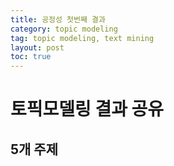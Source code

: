 ```yaml
---
title: 공정성 첫번째 결과
category: topic modeling
tag: topic modeling, text mining
layout: post
toc: true
---
```


# 토픽모델링 결과 공유
## 5개 주제 

<div id="ldavis_example"></div>


<script src="https://code.jquery.com/jquery-3.5.1.min.js" integrity="sha256-9/aliU8dGd2tb6OSsuzixeV4y/faTqgFtohetphbbj0=" crossorigin="anonymous"></script>
<script type="text/javascript">
      $(document).ready(function(){
         $("#ldavis_example").load("https://raw.githubusercontent.com/kes185/kes185.github.io/master/assets/resources/LDA_Visualization.html")
      });
</script>
